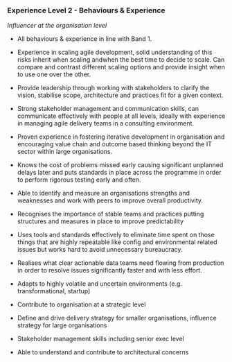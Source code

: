### Experience Level 2 - Behaviours & Experience

*Influencer at the organisation level*

* All behaviours & experience in line with Band 1.

* Experience in scaling agile development, solid understanding of this risks inherit when scaling andwhen the best time to decide to scale. Can compare and contrast different scaling options and provide insight when to use one over the other.

* Provide leadership through working with stakeholders to clarify the vision, stabilise scope, architecture and practices fit for a given context.

* Strong stakeholder management and communication skills, can communicate effectively with people at all levels, ideally with experience in managing agile delivery teams in a consulting environment.

* Proven experience in fostering iterative development in organisation and encouraging value chain and outcome based thinking beyond the IT sector within large organisations.

* Knows the cost of problems missed early causing significant unplanned delays later and puts standards in place across the programme in order to perform rigorous testing early and often.

* Able to identify and measure an organisations strengths and weaknesses and work with peers to improve overall productivity.

* Recognises the importance of stable teams and practices putting structures and measures in place to improve predictability

* Uses tools and standards effectively to eliminate time spent on those things that are highly repeatable like config and environmental related issues but works hard to avoid unnecessary bureaucracy.

* Realises what clear actionable data teams need flowing from production in order to resolve issues significantly faster and with less effort.

* Adapts to highly volatile and uncertain environments (e.g. transformational, startup)

* Contribute to organisation at a strategic level

* Define and drive delivery strategy for smaller organisations, influence strategy for large organisations

* Stakeholder management skills including senior exec level

* Able to understand and contribute to architectural concerns
